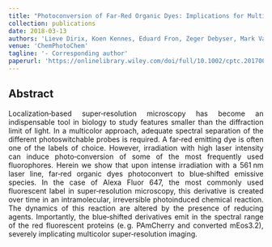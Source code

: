 ```yaml
---
title: "Photoconversion of Far‐Red Organic Dyes: Implications for Multicolor Super‐Resolution Imaging"
collection: publications
date: 2018-03-13
authors: 'Lieve Dirix, Koen Kennes, Eduard Fron, Zeger Debyser, Mark Van der Auweraer, Johan Hofkens, Susana Rocha'
venue: 'ChemPhotoChem'
tagline: '- Corresponding author'
paperurl: 'https://onlinelibrary.wiley.com/doi/full/10.1002/cptc.201700216'
---
```

<h2> Abstract </h2>
<p align= "justify">
Localization‐based super‐resolution microscopy has become an indispensable tool in biology to study features smaller than the diffraction limit of light. In a multicolor approach, adequate spectral separation of the different photoswitchable probes is required. A far‐red emitting dye is often one of the labels of choice. However, irradiation with high laser intensity can induce photo‐conversion of some of the most frequently used fluorophores. Herein we show that upon intense irradiation with a 561 nm laser line, far‐red organic dyes photoconvert to blue‐shifted emissive species. In the case of Alexa Fluor 647, the most commonly used fluorescent label in super‐resolution microscopy, this derivative is created over time in an intramolecular, irreversible photoinduced chemical reaction. The dynamics of this reaction are altered by the presence of reducing agents. Importantly, the blue‐shifted derivatives emit in the spectral range of the red fluorescent proteins (e. g. PAmCherry and converted mEos3.2), severely implicating multicolor super‐resolution imaging.
